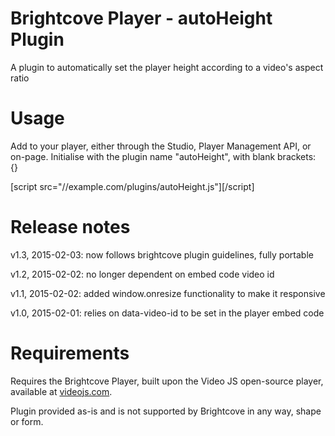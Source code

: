 # Brightcove Player - autoHeight Plugin
A plugin to automatically set the player height according to a video's aspect ratio

# Usage
Add to your player, either through the Studio, Player Management API, or on-page. Initialise with the plugin name "autoHeight", with blank brackets: {}

[script src="//example.com/plugins/autoHeight.js"][/script]

# Release notes
v1.3, 2015-02-03: now follows brightcove plugin guidelines, fully portable

v1.2, 2015-02-02: no longer dependent on embed code video id

v1.1, 2015-02-02: added window.onresize functionality to make it responsive   

v1.0, 2015-02-01: relies on data-video-id to be set in the player embed code

# Requirements
Requires the Brightcove Player, built upon the Video JS open-source player, available at [videojs.com](http://videojs.com).

Plugin provided as-is and is not supported by Brightcove in any way, shape or form.